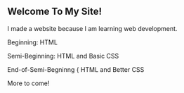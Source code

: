 ## Welcome To My Site!

I made a website because I am learning web development.

Beginning:
HTML

Semi-Beginning:
HTML and Basic CSS

End-of-Semi-Begninng {
HTML and Better CSS

More to come!
